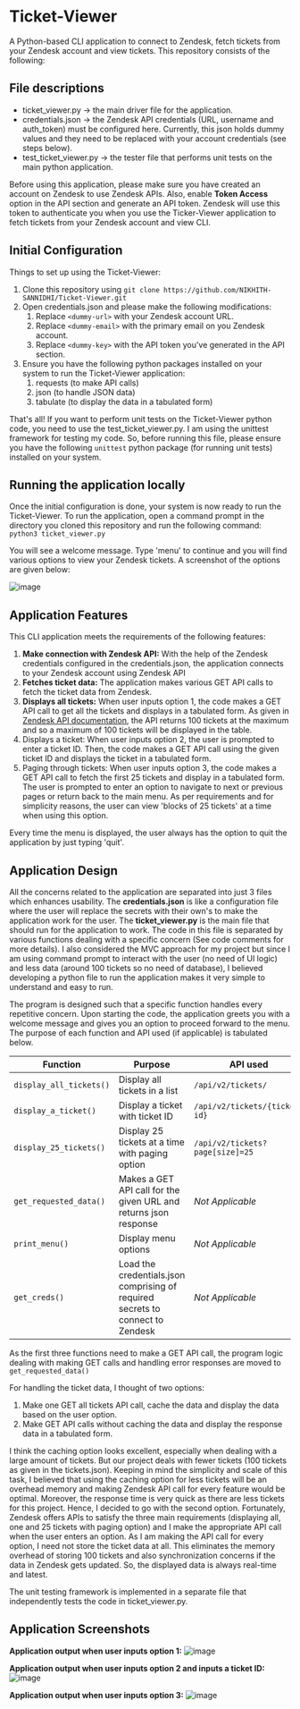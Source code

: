 # Ticket-Viewer

A Python-based CLI application to connect to Zendesk, fetch tickets from your Zendesk account and view tickets. This repository consists of the following:

## File descriptions

* ticket_viewer.py -> the main driver file for the application. 
* credentials.json -> the Zendesk API credentials (URL, username and auth_token) must be configured here. Currently, this json holds dummy values and they need to be replaced with your account credentials (see steps below).
* test_ticket_viewer.py -> the tester file that performs unit tests on the main python application.

Before using this application, please make sure you have created an account on Zendesk to use Zendesk APIs. Also, enable **Token Access** option in the API section and generate an API token. Zendesk will use this token to authenticate you when you use the Ticker-Viewer application to fetch tickets from your Zendesk account and view CLI. 

## Initial Configuration
Things to set up using the Ticket-Viewer:
1. Clone this repository using `git clone https://github.com/NIKHITH-SANNIDHI/Ticket-Viewer.git`
2. Open credentials.json and please make the following modifications:
     1. Replace `<dummy-url>` with your Zendesk account URL. 
     2. Replace `<dummy-email>` with the primary email on you Zendesk account.
     3. Replace `<dummy-key>` with the API token you've generated in the API section. 
3. Ensure you have the following python packages installed on your system to run the Ticket-Viewer application:
     1. requests (to make API calls)
     2. json (to handle JSON data)
     3. tabulate (to display the data in a tabulated form)


That's all! If you want to perform unit tests on the Ticket-Viewer python code, you need to use the test_ticket_viewer.py. I am using the unittest framework for testing my code. So, before running this file, please ensure you have the following `unittest` python package (for running unit tests) installed on your system.

## Running the application locally
Once the initial configuration is done, your system is now ready to run the Ticket-Viewer. To run the application, open a command prompt in the directory you cloned this repository and run the following command:
`python3 ticket_viewer.py`

You will see a welcome message. Type 'menu' to continue and you will find various options to view your Zendesk tickets. A screenshot of the options are given below:

![image](https://user-images.githubusercontent.com/15651310/143792127-92a9ba63-56aa-4843-b041-e3705ff46dd3.png)

## Application Features
This CLI application meets the requirements of the following features:
1. **Make connection with Zendesk API:** With the help of the Zendesk credentials configured in the credentials.json, the application connects to your Zendesk account using Zendesk API
2. **Fetches ticket data:** The application makes various GET API calls to fetch the ticket data from Zendesk. 
3. **Displays all tickets:** When user inputs option 1, the code makes a GET API call to get all the tickets and displays in a tabulated form. As given in [Zendesk API documentation](https://developer.zendesk.com/api-reference/ticketing/tickets/tickets/#list-tickets), the API returns 100 tickets at the maximum and so a maximum of 100 tickets will be displayed in the table.
4. Displays a ticket: When user inputs option 2, the user is prompted to enter a ticket ID. Then, the code makes a GET API call using the given ticket ID and displays the ticket in a tabulated form.  
5. Paging through tickets: When user inputs option 3, the code makes a GET API call to fetch the first 25 tickets and display in a tabulated form. The user is prompted to enter an option to navigate to next or previous pages or return back to the main menu. As per requirements and for simplicity reasons, the user can view 'blocks of 25 tickets' at a time when using this option.

Every time the menu is displayed, the user always has the option to quit the application by just typing 'quit'.


## Application Design
All the concerns related to the application are separated into just 3 files which enhances usability. The **credentials.json** is like a configuration file where the user will replace the secrets with their own's to make the application work for the user. The **ticket_viewer.py** is the main file that should run for the application to work. The code in this file is separated by various functions dealing with a specific concern (See code comments for more details). 
I also considered the MVC approach for my project but since I am using command prompt to interact with the user (no need of UI logic) and less data (around 100 tickets so no need of database), I believed developing a python file to run the application makes it very simple to understand and easy to run. 

The program is designed such that a specific function handles every repetitive concern. Upon starting the code, the application greets you with a welcome message and gives you an option to proceed forward to the menu. The purpose of each function and API used (if applicable) is tabulated below. 

| Function | Purpose | API used  |
| ---- | ---- | ---- |
| `display_all_tickets()` | Display all tickets in a list | `/api/v2/tickets/` |
| `display_a_ticket()` | Display a ticket with ticket ID | `/api/v2/tickets/{ticket-id}` |
| `display_25_tickets()` | Display 25 tickets at a time with paging option | `/api/v2/tickets?page[size]=25` |
| `get_requested_data()` | Makes a GET API call for the given URL and returns json response | _Not Applicable_ |
| `print_menu()` | Display menu options | _Not Applicable_ |
| `get_creds()` | Load the credentials.json comprising of required secrets to connect to Zendesk | _Not Applicable_ |

As the first three functions need to make a GET API call, the program logic dealing with making GET calls and handling error responses are moved to `get_requested_data()`

For handling the ticket data, I thought of two options:
1. Make one GET all tickets API call, cache the data and display the data based on the user option.
2. Make GET API calls without caching the data and display the response data in a tabulated form.

I think the caching option looks excellent, especially when dealing with a large amount of tickets. But our project deals with fewer tickets (100 tickets as given in the tickets.json). Keeping in mind the simplicity and scale of this task, I believed that using the caching option for less tickets will be an overhead memory and making Zendesk API call for every feature would be optimal. Moreover, the response time is very quick as there are less tickets for this project. Hence, I decided to go with the second option. Fortunately, Zendesk offers APIs to satisfy the three main requirements (displaying all, one and 25 tickets with paging option) and I make the appropriate API call when the user enters an option. As I am making the API call for every option, I need not store the ticket data at all. This eliminates the memory overhead of storing 100 tickets and also synchronization concerns if the data in Zendesk gets updated. So, the displayed data is always real-time and latest.

The unit testing framework is implemented in a separate file that independently tests the code in ticket_viewer.py. 

## Application Screenshots

**Application output when user inputs option 1:**
![image](https://user-images.githubusercontent.com/15651310/143793683-16e3243d-b07c-4378-a818-eade5c0d13c3.png)


**Application output when user inputs option 2 and inputs a ticket ID:**
![image](https://user-images.githubusercontent.com/15651310/143793706-f1b5e7f1-6828-4384-af97-742c207c6031.png)

**Application output when user inputs option 3:**
![image](https://user-images.githubusercontent.com/15651310/143793826-53aac636-4382-4e80-8f8e-2d279408ef26.png)


